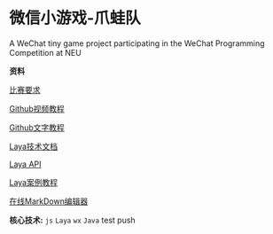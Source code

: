﻿# 微信小游戏-爪蛙队
A WeChat tiny game project participating in the WeChat Programming Competition at NEU

**资料**

[比赛要求](https://mp.weixin.qq.com/s?__biz=MzA3MDYyMzYzOA==&mid=2652033017&idx=1&sn=cf865680b7806ccdd779da2fe45ce523&chksm=84dc6700b3abee16fd7536e72b89f9cf1e1c4a6c6d68234397f9690419b859fb4a94eaf31448&mpshare=1&scene=23&srcid=&sharer_sharetime=1580964161920&sharer_shareid=d9c1b329e99fa479f7507cd0c46f944f#rd)

[Github视频教程](https://www.bilibili.com/video/av55780016)

[Github文字教程](https://www.liaoxuefeng.com/wiki/896043488029600)

[Laya技术文档](https://ldc2.layabox.com/doc)

[Laya API](http://layaair2.ldc2.layabox.com/api2)

[Laya案例教程](https://layaair2.ldc2.layabox.com/demo2)

[在线MarkDown编辑器](https://www.mdeditor.com/)

**核心技术:** `js` `Laya` `wx` `Java`
test push